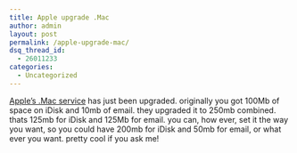 ```yaml
---
title: Apple upgrade .Mac
author: admin
layout: post
permalink: /apple-upgrade-mac/
dsq_thread_id:
  - 26011233
categories:
  - Uncategorized
---
```

[Apple&#8217;s .Mac service][1] has just been upgraded. originally you got 100Mb of space on iDisk and 10mb of email. they upgraded it to 250mb combined. thats 125mb for iDisk and 125Mb for email. you can, how ever, set it the way you want, so you could have 200mb for iDisk and 50mb for email, or what ever you want. pretty cool if you ask me!

 [1]: http://www.mac.com